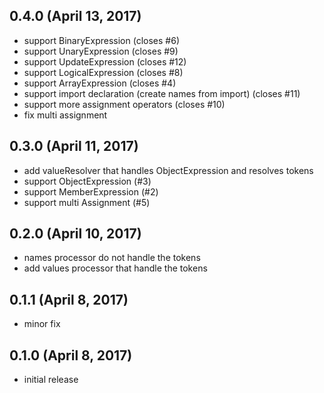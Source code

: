 ## 0.4.0 (April 13, 2017)

- support BinaryExpression (closes #6)
- support UnaryExpression (closes #9)
- support UpdateExpression (closes #12)
- support LogicalExpression (closes #8)
- support ArrayExpression (closes #4)
- support import declaration (create names from import) (closes #11)
- support more assignment operators (closes #10)
- fix multi assignment

## 0.3.0 (April 11, 2017)

- add valueResolver that handles ObjectExpression and resolves tokens
- support ObjectExpression (#3)
- support MemberExpression (#2)
- support multi Assignment (#5)

## 0.2.0 (April 10, 2017)

- names processor do not handle the tokens
- add values processor that handle the tokens

## 0.1.1 (April 8, 2017)

- minor fix

## 0.1.0 (April 8, 2017)

- initial release
